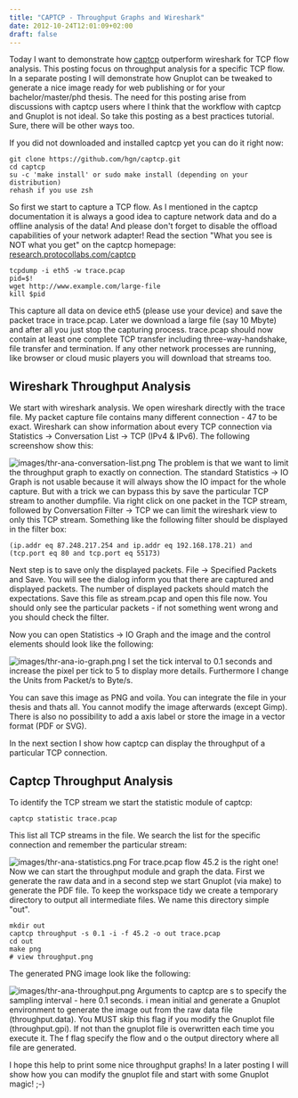 ```yaml
---
title: "CAPTCP - Throughput Graphs and Wireshark"
date: 2012-10-24T12:01:09+02:00
draft: false
---
```


Today I want to demonstrate how [captcp](http://research.protocollabs.com/captcp/)
outperform wireshark for TCP flow analysis. This posting focus on throughput
analysis for a specific TCP flow. In a separate posting I will demonstrate
how Gnuplot can be tweaked to generate a nice image ready for web publishing or
for your bachelor/master/phd thesis. The need for this posting arise from
discussions with captcp users where I think that the workflow with captcp and
Gnuplot is not ideal. So take this posting as a best practices tutorial. Sure,
there will be other ways too.


If you did not downloaded and installed captcp yet you can do it right now:



```
git clone https://github.com/hgn/captcp.git
cd captcp
su -c 'make install' or sudo make install (depending on your distribution)
rehash if you use zsh

```

So first we start to capture a TCP flow. As I mentioned in the captcp
documentation it is always a good idea to capture network data and do a offline
analysis of the data! And please don't forget to disable the offload
capabilities of your network adapter! Read the section "What you see is NOT what you
get" on the captcp homepage:
[research.protocollabs.com/captcp](http://research.protocollabs.com/captcp/)



```
tcpdump -i eth5 -w trace.pcap
pid=$!
wget http://www.example.com/large-file
kill $pid

```

This capture all data on device eth5 (please use your device) and save the
packet trace in trace.pcap. Later we download a large file (say 10 Mbyte) and
after all you just stop the capturing process. trace.pcap should now contain at
least one complete TCP transfer including three-way-handshake, file transfer
and termination. If any other network processes are running, like browser
or cloud music players you will download that streams too.



Wireshark Throughput Analysis
-----------------------------


We start with wireshark analysis. We open wireshark directly with the trace
file. My packet capture file contains many different connection - 47 to be
exact. Wireshark can show information about every TCP connection via Statistics
-> Conversation List -> TCP (IPv4 & IPv6). The following screenshow show this:


![images/thr-ana-conversation-list.png](images/thr-ana-conversation-list.png)
The problem is that we want to limit the throughput graph to exactly on
connection. The standard Statistics -> IO Graph is not usable because it will
always show the IO impact for the whole capture. But with a trick we can bypass
this by save the particular TCP stream to another dumpfile. Via right click on
one packet in the TCP stream, followed by Conversation Filter -> TCP we can
limit the wireshark view to only this TCP stream. Something like the following filter
should be displayed in the filter box:



```
(ip.addr eq 87.248.217.254 and ip.addr eq 192.168.178.21) and
(tcp.port eq 80 and tcp.port eq 55173)

```

Next step is to save only the
displayed packets. File -> Specified Packets and Save. You will see the dialog
inform you that there are captured and displayed packets. The number of
displayed packets should match the expectations. Save this file as stream.pcap
and open this file now. You should only see the particular packets - if not
something went wrong and you should check the filter.


Now you can open Statistics -> IO Graph and the image and the control elements
should look like the following:


![images/thr-ana-io-graph.png](images/thr-ana-io-graph.png)
I set the tick interval to 0.1 seconds and increase the pixel per tick to 5 to
display more details. Furthermore I change the Units from Packet/s to Byte/s.


You can save this image as PNG and voila. You can integrate the file in your
thesis and thats all. You cannot modify the image afterwards (except Gimp).
There is also no possibility to add a axis label or store the image in a vector
format (PDF or SVG).


In the next section I show how captcp can display the throughput of a
particular TCP connection.




Captcp Throughput Analysis
--------------------------


To identify the TCP stream we start the statistic module of captcp:



```
captcp statistic trace.pcap

```

This list all TCP streams in the file. We search the list for the specific
connection and remember the particular stream:


![images/thr-ana-statistics.png](images/thr-ana-statistics.png)
For trace.pcap flow 45.2 is the right one! Now we can start the throughput
module and graph the data. First we generate the raw data and in a second step
we start Gnuplot (via make) to generate the PDF file. To keep the workspace
tidy we create a temporary directory to output all intermediate files. We name
this directory simple "out".



```
mkdir out
captcp throughput -s 0.1 -i -f 45.2 -o out trace.pcap
cd out
make png
# view throughput.png

```

The generated PNG image look like the following:


![images/thr-ana-throughput.png](images/thr-ana-throughput.png)
Arguments to captcp are s to specify the sampling interval - here 0.1 seconds.
i mean initial and generate a Gnuplot environment to generate the image out
from the raw data file (throughput.data). You MUST skip this flag if you modify
the Gnuplot file (throughput.gpi). If not than the gnuplot file is overwritten
each time you execute it. The f flag specify the flow and o the output
directory where all file are generated.


I hope this help to print some nice throughput graphs! In a later posting I
will show how you can modify the gnuplot file and start with some Gnuplot
magic! ;-)



